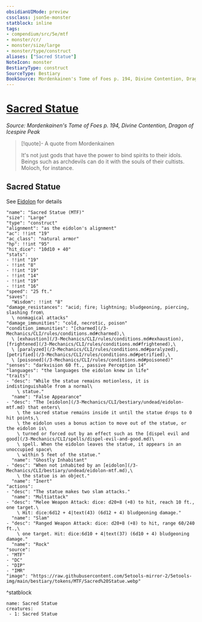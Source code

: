 ```yaml
---
obsidianUIMode: preview
cssclass: json5e-monster
statblock: inline
tags:
- compendium/src/5e/mtf
- monster/cr/
- monster/size/large
- monster/type/construct
aliases: ["Sacred Statue"]
NoteIcon: monster
BestiaryType: construct
SourceType: Bestiary
BookSource: Mordenkainen's Tome of Foes p. 194, Divine Contention, Dragon of Icespire Peak
---
```

# [Sacred Statue](3-Mechanics\CLI\bestiary\construct/sacred-statue-mtf.md)
*Source: Mordenkainen's Tome of Foes p. 194, Divine Contention, Dragon of Icespire Peak*  

> [!quote]- A quote from Mordenkainen  
> 
> It's not just gods that have the power to bind spirits to their idols. Beings such as archdevils can do it with the souls of their cultists. Moloch, for instance.

## Sacred Statue

See [Eidolon](/3-Mechanics/CLI/bestiary/undead/eidolon-mtf.md) for details

```statblock
"name": "Sacred Statue (MTF)"
"size": "Large"
"type": "construct"
"alignment": "as the eidolon's alignment"
"ac": !!int "19"
"ac_class": "natural armor"
"hp": !!int "95"
"hit_dice": "10d10 + 40"
"stats":
- !!int "19"
- !!int "8"
- !!int "19"
- !!int "14"
- !!int "19"
- !!int "16"
"speed": "25 ft."
"saves":
  "Wisdom": !!int "8"
"damage_resistances": "acid; fire; lightning; bludgeoning, piercing, slashing from\
  \ nonmagical attacks"
"damage_immunities": "cold, necrotic, poison"
"condition_immunities": "[charmed](/3-Mechanics/CLI/rules/conditions.md#charmed),\
  \ [exhaustion](/3-Mechanics/CLI/rules/conditions.md#exhaustion), [frightened](/3-Mechanics/CLI/rules/conditions.md#frightened),\
  \ [paralyzed](/3-Mechanics/CLI/rules/conditions.md#paralyzed), [petrified](/3-Mechanics/CLI/rules/conditions.md#petrified),\
  \ [poisoned](/3-Mechanics/CLI/rules/conditions.md#poisoned)"
"senses": "darkvision 60 ft., passive Perception 14"
"languages": "the languages the eidolon knew in life"
"traits":
- "desc": "While the statue remains motionless, it is indistinguishable from a normal\
    \ statue."
  "name": "False Appearance"
- "desc": "The [eidolon](/3-Mechanics/CLI/bestiary/undead/eidolon-mtf.md) that enters\
    \ the sacred statue remains inside it until the statue drops to 0 hit points,\
    \ the eidolon uses a bonus action to move out of the statue, or the eidolon is\
    \ turned or forced out by an effect such as the [dispel evil and good](/3-Mechanics/CLI/spells/dispel-evil-and-good.md)\
    \ spell. When the eidolon leaves the statue, it appears in an unoccupied space\
    \ within 5 feet of the statue."
  "name": "Ghostly Inhabitant"
- "desc": "When not inhabited by an [eidolon](/3-Mechanics/CLI/bestiary/undead/eidolon-mtf.md),\
    \ the statue is an object."
  "name": "Inert"
"actions":
- "desc": "The statue makes two slam attacks."
  "name": "Multiattack"
- "desc": "Melee Weapon Attack: dice: d20+8 (+8) to hit, reach 10 ft., one target.\
    \ Hit: dice:6d12 + 4|text(43) (6d12 + 4) bludgeoning damage."
  "name": "Slam"
- "desc": "Ranged Weapon Attack: dice: d20+8 (+8) to hit, range 60/240 ft.,\
    \ one target. Hit: dice:6d10 + 4|text(37) (6d10 + 4) bludgeoning damage."
  "name": "Rock"
"source":
- "MTF"
- "DC"
- "DIP"
- "IMR"
"image": "https://raw.githubusercontent.com/5etools-mirror-2/5etools-img/main/bestiary/tokens/MTF/Sacred%20Statue.webp"
```
^statblock

```encounter-table
name: Sacred Statue
creatures:
 - 1: Sacred Statue
```